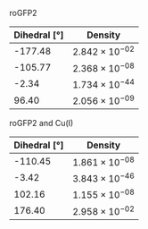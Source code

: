 roGFP2

| Dihedral [°] | Density |
|-----------|-----------|
| -177.48 | $2.842 \times 10^{-02}$ |
| -105.77 | $2.368 \times 10^{-08}$ |
| -2.34 | $1.734 \times 10^{-44}$ |
| 96.40 | $2.056 \times 10^{-09}$ |

roGFP2 and Cu(I)

| Dihedral [°] | Density |
|-----------|-----------|
| -110.45 | $1.861 \times 10^{-08}$ |
| -3.42 | $3.843 \times 10^{-46}$ |
| 102.16 | $1.155 \times 10^{-08}$ |
| 176.40 | $2.958 \times 10^{-02}$ |
